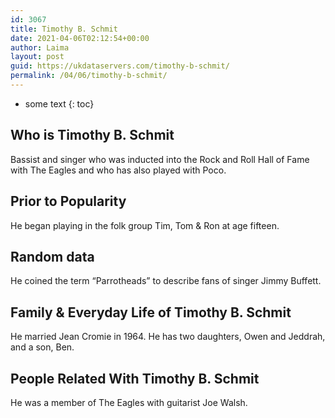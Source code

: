 ```yaml
---
id: 3067
title: Timothy B. Schmit
date: 2021-04-06T02:12:54+00:00
author: Laima
layout: post
guid: https://ukdataservers.com/timothy-b-schmit/
permalink: /04/06/timothy-b-schmit/
---
```


* some text
{: toc}


## Who is Timothy B. Schmit
                  
                  
                  
Bassist and singer who was inducted into the Rock and Roll Hall of Fame with The Eagles and who has also played with Poco.
                  
              
            
              
            
                
                
                
## Prior to Popularity
                  
                  
                  
He began playing in the folk group Tim, Tom & Ron at age fifteen.
                  
              
            
              
            
                
                
                
## Random data
                  
                  
                  
He coined the term &#8220;Parrotheads&#8221; to describe fans of singer Jimmy Buffett.
                  
              
            
              
            
                
                
                
## Family & Everyday Life of Timothy B. Schmit
                  
                  
                  
He married Jean Cromie in 1964. He has two daughters, Owen and Jeddrah, and a son, Ben.
                  
              
            
              
            
                
                
                
## People Related With Timothy B. Schmit
                  
                  
                  
He was a member of The Eagles with guitarist Joe Walsh.
                  
              
            
              
            
                
              
            
              
              
            
            
              
            
          
          
          